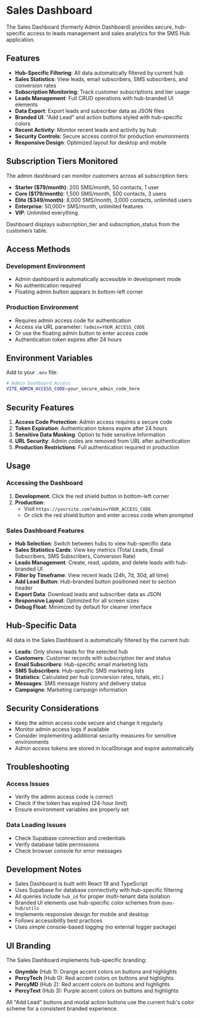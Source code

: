 # Sales Dashboard

The Sales Dashboard (formerly Admin Dashboard) provides secure, hub-specific access to leads management and sales analytics for the SMS Hub application.

## Features

- **Hub-Specific Filtering**: All data automatically filtered by current hub
- **Sales Statistics**: View leads, email subscribers, SMS subscribers, and conversion rates
- **Subscription Monitoring**: Track customer subscriptions and tier usage
- **Leads Management**: Full CRUD operations with hub-branded UI elements
- **Data Export**: Export leads and subscriber data as JSON files
- **Branded UI**: "Add Lead" and action buttons styled with hub-specific colors
- **Recent Activity**: Monitor recent leads and activity by hub
- **Security Controls**: Secure access control for production environments
- **Responsive Design**: Optimized layout for desktop and mobile

## Subscription Tiers Monitored

The admin dashboard can monitor customers across all subscription tiers:

- **Starter ($79/month)**: 200 SMS/month, 50 contacts, 1 user
- **Core ($179/month)**: 1,500 SMS/month, 500 contacts, 3 users
- **Elite ($349/month)**: 8,000 SMS/month, 3,000 contacts, unlimited users
- **Enterprise**: 50,000+ SMS/month, unlimited features
- **VIP**: Unlimited everything

Dashboard displays subscription_tier and subscription_status from the customers table.

## Access Methods

### Development Environment

- Admin dashboard is automatically accessible in development mode
- No authentication required
- Floating admin button appears in bottom-left corner

### Production Environment

- Requires admin access code for authentication
- Access via URL parameter: `?admin=YOUR_ACCESS_CODE`
- Or use the floating admin button to enter access code
- Authentication token expires after 24 hours

## Environment Variables

Add to your `.env` file:

```bash
# Admin Dashboard Access
VITE_ADMIN_ACCESS_CODE=your_secure_admin_code_here
```

## Security Features

1. **Access Code Protection**: Admin access requires a secure code
2. **Token Expiration**: Authentication tokens expire after 24 hours
3. **Sensitive Data Masking**: Option to hide sensitive information
4. **URL Security**: Admin codes are removed from URL after authentication
5. **Production Restrictions**: Full authentication required in production

## Usage

### Accessing the Dashboard

1. **Development**: Click the red shield button in bottom-left corner
2. **Production**:
   - Visit `https://yoursite.com?admin=YOUR_ACCESS_CODE`
   - Or click the red shield button and enter access code when prompted

### Sales Dashboard Features

- **Hub Selection**: Switch between hubs to view hub-specific data
- **Sales Statistics Cards**: View key metrics (Total Leads, Email Subscribers, SMS Subscribers, Conversion Rate)
- **Leads Management**: Create, read, update, and delete leads with hub-branded UI
- **Filter by Timeframe**: View recent leads (24h, 7d, 30d, all time)
- **Add Lead Button**: Hub-branded button positioned next to section header
- **Export Data**: Download leads and subscriber data as JSON
- **Responsive Layout**: Optimized for all screen sizes
- **Debug Float**: Minimized by default for cleaner interface

## Hub-Specific Data

All data in the Sales Dashboard is automatically filtered by the current hub:

- **Leads**: Only shows leads for the selected hub
- **Customers**: Customer records with subscription tier and status
- **Email Subscribers**: Hub-specific email marketing lists
- **SMS Subscribers**: Hub-specific SMS marketing lists
- **Statistics**: Calculated per hub (conversion rates, totals, etc.)
- **Messages**: SMS message history and delivery status
- **Campaigns**: Marketing campaign information

## Security Considerations

- Keep the admin access code secure and change it regularly
- Monitor admin access logs if available
- Consider implementing additional security measures for sensitive environments
- Admin access tokens are stored in localStorage and expire automatically

## Troubleshooting

### Access Issues

- Verify the admin access code is correct
- Check if the token has expired (24-hour limit)
- Ensure environment variables are properly set

### Data Loading Issues

- Check Supabase connection and credentials
- Verify database table permissions
- Check browser console for error messages

## Development Notes

- Sales Dashboard is built with React 19 and TypeScript
- Uses Supabase for database connectivity with hub-specific filtering
- All queries include `hub_id` for proper multi-tenant data isolation
- Branded UI elements use hub-specific color schemes from `@sms-hub/utils`
- Implements responsive design for mobile and desktop
- Follows accessibility best practices
- Uses simple console-based logging (no external logger package)

## UI Branding

The Sales Dashboard implements hub-specific branding:

- **Gnymble** (Hub 1): Orange accent colors on buttons and highlights
- **PercyTech** (Hub 0): Red accent colors on buttons and highlights
- **PercyMD** (Hub 2): Red accent colors on buttons and highlights
- **PercyText** (Hub 3): Purple accent colors on buttons and highlights

All "Add Lead" buttons and modal action buttons use the current hub's color scheme for a consistent branded experience.
